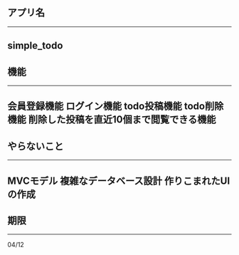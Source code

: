 ## アプリ名
---
simple_todo
---
## 機能
---
会員登録機能
ログイン機能
todo投稿機能
todo削除機能
削除した投稿を直近10個まで閲覧できる機能
---
## やらないこと
---
MVCモデル
複雑なデータベース設計
作りこまれたUIの作成
---
## 期限
---
04/12


